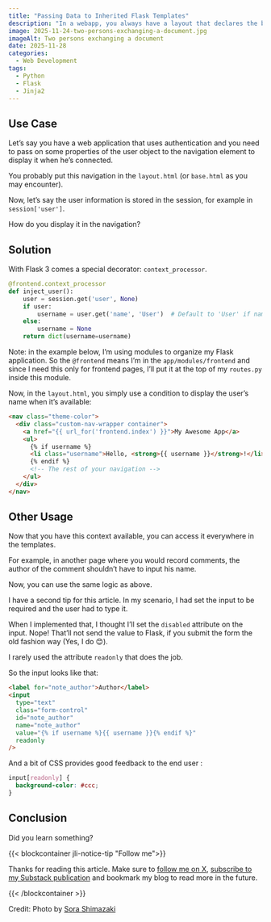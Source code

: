 ```yaml
---
title: "Passing Data to Inherited Flask Templates"
description: "In a webapp, you always have a layout that declares the base element (header, nav, main and footer). In this article, we’ll look at how to pass dynamic data to it."
image: 2025-11-24-two-persons-exchanging-a-document.jpg
imageAlt: Two persons exchanging a document
date: 2025-11-28
categories:
  - Web Development
tags:
  - Python
  - Flask
  - Jinja2
---
```


## Use Case

Let’s say you have a web application that uses authentication and you need to pass on some properties of the user object to the navigation element to display it when he’s connected.

You probably put this navigation in the `layout.html` (or `base.html` as you may encounter).

Now, let’s say the user information is stored in the session, for example in `session['user']`.

How do you display it in the navigation?

## Solution

With Flask 3 comes a special decorator: `context_processor`.

```python
@frontend.context_processor
def inject_user():
    user = session.get('user', None)
    if user:
        username = user.get('name', 'User')  # Default to 'User' if name is not found
    else:
        username = None
    return dict(username=username)
```

Note: in the example below, I’m using modules to organize my Flask application. So the `@frontend` means I’m in the `app/modules/frontend` and since I need this only for frontend pages, I’ll put it at the top of my `routes.py` inside this module.

Now, in the `layout.html`, you simply use a condition to display the user’s name when it’s available:

```html
<nav class="theme-color">
  <div class="custom-nav-wrapper container">
    <a href="{{ url_for('frontend.index') }}">My Awesome App</a>
    <ul>
      {% if username %}
      <li class="username">Hello, <strong>{{ username }}</strong>!</li>
      {% endif %}
      <!-- The rest of your navigation -->
    </ul>
  </div>
</nav>
```

## Other Usage

Now that you have this context available, you can access it everywhere in the templates.

For example, in another page where you would record comments, the author of the comment shouldn’t have to input his name.

Now, you can use the same logic as above.

I have a second tip for this article. In my scenario, I had set the input to be required and the user had to type it.

When I implemented that, I thought I’ll set the `disabled` attribute on the input. Nope! That’ll not send the value to Flask, if you submit the form the old fashion way (Yes, I do 😊).

I rarely used the attribute `readonly` that does the job.

So the input looks like that:

```html
<label for="note_author">Author</label>
<input
  type="text"
  class="form-control"
  id="note_author"
  name="note_author"
  value="{% if username %}{{ username }}{% endif %}"
  readonly
/>
```

And a bit of CSS provides good feedback to the end user :

```css
input[readonly] {
  background-color: #ccc;
}
```

## Conclusion

Did you learn something?

{{< blockcontainer jli-notice-tip "Follow me">}}

Thanks for reading this article. Make sure to [follow me on X](https://x.com/LitzlerJeremie), [subscribe to my Substack publication](https://iamjeremie.substack.com/) and bookmark my blog to read more in the future.

{{< /blockcontainer >}}

Credit: Photo by [Sora Shimazaki](https://www.pexels.com/photo/crop-black-job-candidate-passing-resume-to-hr-employee-5673502/)

